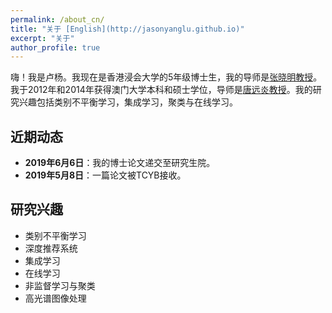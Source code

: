 ```yaml
---
permalink: /about_cn/
title: "关于 [English](http://jasonyanglu.github.io)"
excerpt: "关于"
author_profile: true
---
```



嗨！我是卢杨。我现在是香港浸会大学的5年级博士生，我的导师是[张晓明教授](http://www.comp.hkbu.edu.hk/~ymc/)。我于2012年和2014年获得澳门大学本科和硕士学位，导师是[唐远炎教授](https://www.fst.um.edu.mo/en/staff/fstyyt.html)。我的研究兴趣包括类别不平衡学习，集成学习，聚类与在线学习。



## 近期动态

* **2019年6月6日**：我的博士论文递交至研究生院。
* **2019年5月8日**：一篇论文被TCYB接收。



## 研究兴趣

* 类别不平衡学习
* 深度推荐系统
* 集成学习
* 在线学习
* 非监督学习与聚类
* 高光谱图像处理

 